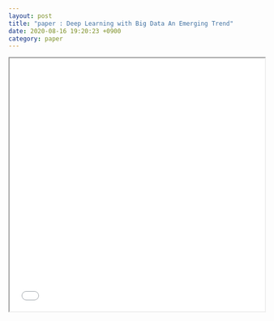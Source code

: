 ```yaml
---
layout: post
title: "paper : Deep Learning with Big Data An Emerging Trend"
date: 2020-08-16 19:20:23 +0900
category: paper
---
```


<iframe style="width:100%;height:500px;" src="/img/paper/Deep_Learning_with_Big_Data_An_Emerging_Trend/Deep Learning with Big Data An Emerging Trend.pdf#toolbar=0"> </iframe>